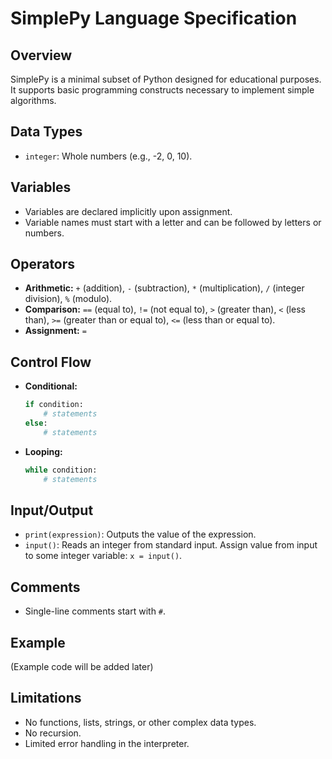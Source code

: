 # SimplePy Language Specification

## Overview

SimplePy is a minimal subset of Python designed for educational purposes. It supports basic programming constructs necessary to implement simple algorithms.

## Data Types

*   `integer`:  Whole numbers (e.g., -2, 0, 10).

## Variables

*   Variables are declared implicitly upon assignment.
*   Variable names must start with a letter and can be followed by letters or numbers.

## Operators

*   **Arithmetic:** `+` (addition), `-` (subtraction), `*` (multiplication), `/` (integer division), `%` (modulo).
*   **Comparison:**  `==` (equal to), `!=` (not equal to), `>` (greater than), `<` (less than), `>=` (greater than or equal to), `<=` (less than or equal to).
*   **Assignment:** `=`

## Control Flow

*   **Conditional:**
    ```python
    if condition:
        # statements
    else:
        # statements
    ```

*   **Looping:**
    ```python
    while condition:
        # statements
    ```

## Input/Output

*   `print(expression)`: Outputs the value of the expression.
*   `input()`: Reads an integer from standard input. Assign value from input to some integer variable: `x = input()`.

## Comments

*   Single-line comments start with `#`.

## Example

(Example code will be added later)

## Limitations

*   No functions, lists, strings, or other complex data types.
*   No recursion.
*   Limited error handling in the interpreter.
